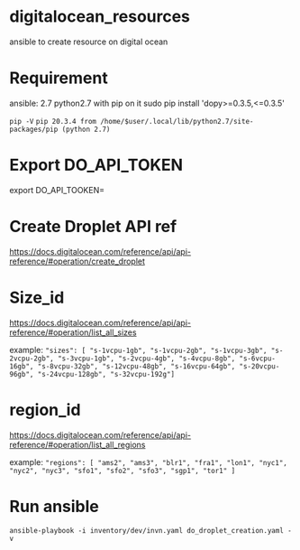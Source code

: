 # digitalocean_resources
ansible to create resource on digital ocean

# Requirement
ansible: 2.7
python2.7 with pip on it
  sudo pip install 'dopy>=0.3.5,<=0.3.5' 

`pip -V`
  ```pip 20.3.4 from /home/$user/.local/lib/python2.7/site-packages/pip (python 2.7)```
  

# Export DO_API_TOKEN 
   export DO_API_TOOKEN=<Token>

# Create Droplet API ref
https://docs.digitalocean.com/reference/api/api-reference/#operation/create_droplet

# Size_id
https://docs.digitalocean.com/reference/api/api-reference/#operation/list_all_sizes 

example:
`"sizes": [
    "s-1vcpu-1gb",
    "s-1vcpu-2gb",
    "s-1vcpu-3gb",
    "s-2vcpu-2gb",
    "s-3vcpu-1gb",
    "s-2vcpu-4gb",
    "s-4vcpu-8gb",
    "s-6vcpu-16gb",
    "s-8vcpu-32gb",
    "s-12vcpu-48gb",
    "s-16vcpu-64gb",
    "s-20vcpu-96gb",
    "s-24vcpu-128gb",
    "s-32vcpu-192g"]`

# region_id
https://docs.digitalocean.com/reference/api/api-reference/#operation/list_all_regions 

example: 
   `"regions": [
    "ams2",
    "ams3",
    "blr1",
    "fra1",
    "lon1",
    "nyc1",
    "nyc2",
    "nyc3",
    "sfo1",
    "sfo2",
    "sfo3",
    "sgp1",
    "tor1"
]  `


# Run ansible
`ansible-playbook -i inventory/dev/invn.yaml do_droplet_creation.yaml -v`